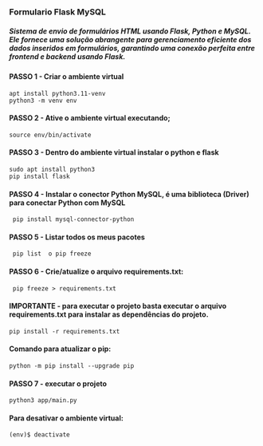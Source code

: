 ### Formulario Flask MySQL

##### Sistema de envio de formulários HTML usando Flask, Python e MySQL. Ele fornece uma solução abrangente para gerenciamento eficiente dos dados inseridos em formulários, garantindo uma conexão perfeita entre frontend e backend usando Flask.

#### PASSO 1 - Criar o ambiente virtual
	apt install python3.11-venv
	python3 -m venv env

#### PASSO 2 - Ative o ambiente virtual executando;
	source env/bin/activate
 
#### PASSO 3 - Dentro do ambiente virtual instalar o python e flask
	sudo apt install python3  
   	pip install flask

#### PASSO 4 - Instalar o conector Python MySQL, é uma biblioteca (Driver) para conectar Python com MySQL
	 pip install mysql-connector-python

#### PASSO 5 - Listar todos os meus pacotes
	 pip list  o pip freeze

#### PASSO 6 - Crie/atualize o arquivo requirements.txt:
	 pip freeze > requirements.txt

#### IMPORTANTE - para executar o projeto basta executar o arquivo requirements.txt para instalar as dependências do projeto.
	pip install -r requirements.txt

#### Comando para atualizar o pip:
	python -m pip install --upgrade pip

#### PASSO 7 - executar o projeto
	python3 app/main.py

#### Para desativar o ambiente virtual:
	(env)$ deactivate
